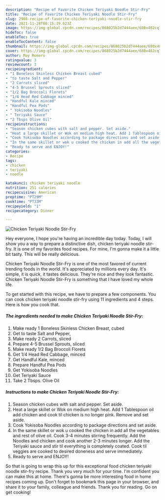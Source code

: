 ```yaml
---
description: "Recipe of Favorite Chicken Teriyaki Noodle Stir-Fry"
title: "Recipe of Favorite Chicken Teriyaki Noodle Stir-Fry"
slug: 2908-recipe-of-favorite-chicken-teriyaki-noodle-stir-fry
date: 2021-11-28T00:15:19.623Z
image: https://img-global.cpcdn.com/recipes/868025b2d7444aee/680x482cq70/chicken-teriyaki-noodle-stir-fry-recipe-main-photo.jpg
hideToc: false
enableToc: true
enableTocContent: false
thumbnail: https://img-global.cpcdn.com/recipes/868025b2d7444aee/680x482cq70/chicken-teriyaki-noodle-stir-fry-recipe-main-photo.jpg
cover: https://img-global.cpcdn.com/recipes/868025b2d7444aee/680x482cq70/chicken-teriyaki-noodle-stir-fry-recipe-main-photo.jpg
author: May Romero
ratingvalue: 3
reviewcount: 3
recipeingredient:
- "1 Boneless Skinless Chicken Breast cubed"
- "to taste Salt and Pepper"
- "2 Carrots sliced"
- "4-5 Brussel Sprouts sliced"
- "1/2 Bag Broccoli Florets"
- "1/4 Head Red Cabbage minced"
- "Handful Kale minced"
- "Handful Pea Pods"
- " Yokisoba Noodles"
- " Teriyaki Sauce"
- "2 Tbsps Olive Oil"
recipeinstructions:
- "Season chicken cubes with salt and pepper. Set aside."
- "Heat a large skillet or Wok on medium high heat. Add 1 Tablespoon oil add chicken and cook til chicken is no longer pink. Remove and set aside."
- "Cook Yokisoba Noodles according to package directions and set aside."
- "In the same skillet or wok u cooked the chicken in add all the vegetables and rest of olive oil. Cook 3-4 minutes stirring frequently. Add the Noodles and chicken and cook another 2-3 minutes longer. Add the Teriyaki sauce and stir til everything is completely coated. Cook til veggies are cooked to desired doneness and serve immediately."
- "Ready to serve and ENJOY!"
categories:
- Recipe
tags:
- chicken
- teriyaki
- noodle

katakunci: chicken teriyaki noodle 
nutrition: 251 calories
recipecuisine: American
preptime: "PT29M"
cooktime: "PT33M"
recipeyield: "1"
recipecategory: Dinner

---
```



![Chicken Teriyaki Noodle Stir-Fry](https://img-global.cpcdn.com/recipes/868025b2d7444aee/680x482cq70/chicken-teriyaki-noodle-stir-fry-recipe-main-photo.jpg)

Hey everyone, I hope you're having an incredible day today. Today, I will show you a way to prepare a distinctive dish, chicken teriyaki noodle stir-fry. It is one of my favorites food recipes. For mine, I'm gonna make it a little bit tasty. This will be really delicious.

Chicken Teriyaki Noodle Stir-Fry is one of the most favored of current trending foods in the world. It's appreciated by millions every day. It's simple, it is quick, it tastes delicious. They're nice and they look fantastic. Chicken Teriyaki Noodle Stir-Fry is something that I have loved my whole life.




To get started with this recipe, we have to prepare a few components. You can cook chicken teriyaki noodle stir-fry using 11 ingredients and 4 steps. Here is how you cook that.

<!--inarticleads1-->

##### The ingredients needed to make Chicken Teriyaki Noodle Stir-Fry:

1. Make ready 1 Boneless Skinless Chicken Breast, cubed
1. Get to taste Salt and Pepper,
1. Make ready 2 Carrots, sliced
1. Prepare 4-5 Brussel Sprouts, sliced
1. Make ready 1/2 Bag Broccoli Florets
1. Get 1/4 Head Red Cabbage, minced
1. Get Handful Kale, minced
1. Prepare Handful Pea Pods
1. Get  Yokisoba Noodles
1. Get  Teriyaki Sauce
1. Take 2 Tbsps. Olive Oil




<!--inarticleads2-->

##### Instructions to make Chicken Teriyaki Noodle Stir-Fry:

1. Season chicken cubes with salt and pepper. Set aside.
1. Heat a large skillet or Wok on medium high heat. Add 1 Tablespoon oil add chicken and cook til chicken is no longer pink. Remove and set aside.
1. Cook Yokisoba Noodles according to package directions and set aside.
1. In the same skillet or wok u cooked the chicken in add all the vegetables and rest of olive oil. Cook 3-4 minutes stirring frequently. Add the Noodles and chicken and cook another 2-3 minutes longer. Add the Teriyaki sauce and stir til everything is completely coated. Cook til veggies are cooked to desired doneness and serve immediately.
1. Ready to serve and ENJOY!



So that is going to wrap this up for this exceptional food chicken teriyaki noodle stir-fry recipe. Thank you very much for your time. I'm confident you can make this at home. There's gonna be more interesting food in home recipes coming up. Don't forget to bookmark this page in your browser, and share it to your family, colleague and friends. Thank you for reading. Go on get cooking!
